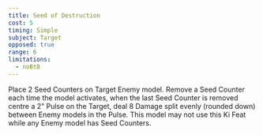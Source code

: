 ```yaml
---
title: Seed of Destruction
cost: 5
timing: Simple
subject: Target
opposed: true
range: 6
limitations:
  - noBtB
---
```

Place 2 Seed Counters on Target Enemy model.
Remove a Seed Counter each time the model activates, when the last Seed Counter is removed centre a 2" Pulse on the Target, deal 8 Damage split evenly (rounded down) between Enemy models in the Pulse.
This model may not use this Ki Feat while any Enemy model has Seed Counters.